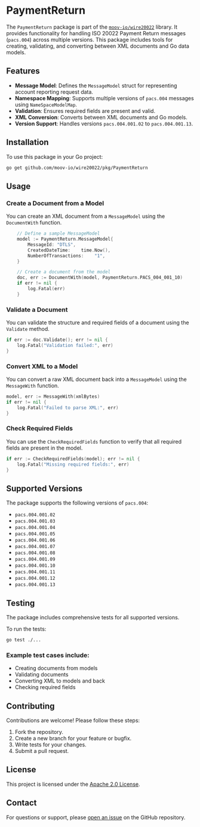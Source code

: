 # PaymentReturn

The `PaymentReturn` package is part of the [`moov-io/wire20022`](https://github.com/moov-io/wire20022) library. It provides functionality for handling ISO 20022 Payment Return messages (`pacs.004`) across multiple versions. This package includes tools for creating, validating, and converting between XML documents and Go data models.


## Features

- **Message Model**: Defines the `MessageModel` struct for representing account reporting request data.
- **Namespace Mapping**: Supports multiple versions of `pacs.004` messages using `NameSpaceModelMap`.
- **Validation**: Ensures required fields are present and valid.
- **XML Conversion**: Converts between XML documents and Go models.
- **Version Support**: Handles versions `pacs.004.001.02` to `pacs.004.001.13`.


## Installation

To use this package in your Go project:

```bash
go get github.com/moov-io/wire20022/pkg/PaymentReturn
```


## Usage

### Create a Document from a Model

You can create an XML document from a `MessageModel` using the `DocumentWith` function.

```go
    // Define a sample MessageModel
    model := PaymentReturn.MessageModel{
        MessageId: "DTLS",
        CreatedDateTime:    time.Now(),
        NumberOfTransactions:    "1",
    }

    // Create a document from the model
    doc, err := DocumentWith(model, PaymentReturn.PACS_004_001_10)
    if err != nil {
        log.Fatal(err)
    }
```

### Validate a Document

You can validate the structure and required fields of a document using the `Validate` method.

```go
if err := doc.Validate(); err != nil {
    log.Fatal("Validation failed:", err)
}
```


### Convert XML to a Model

You can convert a raw XML document back into a `MessageModel` using the `MessageWith` function.

```go
model, err := MessageWith(xmlBytes)
if err != nil {
    log.Fatal("Failed to parse XML:", err)
}
```

### Check Required Fields

You can use the `CheckRequiredFields` function to verify that all required fields are present in the model.

```go
if err := CheckRequiredFields(model); err != nil {
    log.Fatal("Missing required fields:", err)
}
```


## Supported Versions

The package supports the following versions of `pacs.004`:

- `pacs.004.001.02`
- `pacs.004.001.03`
- `pacs.004.001.04`
- `pacs.004.001.05`
- `pacs.004.001.06`
- `pacs.004.001.07`
- `pacs.004.001.08`
- `pacs.004.001.09`
- `pacs.004.001.10`
- `pacs.004.001.11`
- `pacs.004.001.12`
- `pacs.004.001.13`

## Testing

The package includes comprehensive tests for all supported versions.

To run the tests:

```bash
go test ./...
```


### Example test cases include:

- Creating documents from models
- Validating documents
- Converting XML to models and back
- Checking required fields


## Contributing

Contributions are welcome! Please follow these steps:

1. Fork the repository.
2. Create a new branch for your feature or bugfix.
3. Write tests for your changes.
4. Submit a pull request.


## License

This project is licensed under the [Apache 2.0 License](LICENSE).


## Contact

For questions or support, please [open an issue](https://github.com/moov-io/wire20022/issues) on the GitHub repository.
